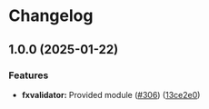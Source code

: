 # Changelog

## 1.0.0 (2025-01-22)


### Features

* **fxvalidator:** Provided module ([#306](https://github.com/ankorstore/yokai/issues/306)) ([13ce2e0](https://github.com/ankorstore/yokai/commit/13ce2e0dcedbf132068b4d1113a383581c587c9f))
